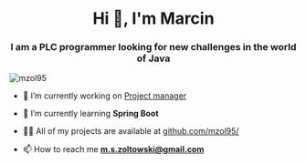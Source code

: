 <h1 align="center">Hi 👋, I'm Marcin</h1>
<h3 align="center">I am a PLC programmer looking for new challenges in the world of Java</h3>

<p align="left"> <img src="https://komarev.com/ghpvc/?username=mzol95&label=Profile%20views&color=0e75b6&style=flat" alt="mzol95" /> </p>

- 🔭 I’m currently working on [Project manager](github.com/mzol95/project_manager_api)

- 🌱 I’m currently learning **Spring Boot**

- 👨‍💻 All of my projects are available at [github.com/mzol95/](github.com/mzol95/)

- 📫 How to reach me **m.s.zoltowski@gmail.com**
